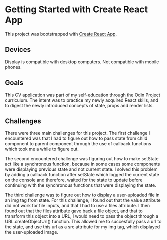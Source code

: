 # Getting Started with Create React App

This project was bootstrapped with [Create React App](https://github.com/facebook/create-react-app).

## Devices 
Display is compatible with desktop computers. Not compatible with mobile phones.

## Goals
This CV application was part of my self-education through the Odin Project curriculum. The intent was to practice my newly acquired React skills, and to digest the newly introduced concepts of state, props and render lists.

## Challenges
There were three main challenges for this project. The first challenge I encountered was that I had to figure out how to pass state from child component to parent component through the use of callback functions which took me a while to figure out. 

The second encountered challenge was figuring out how to make setState act like a synchronous function, because in some cases some components were displaying previous state and not current state. I solved this problem by adding a callback function after setState which logged the current state on the console and therefore, waited for the state to update before continuing with the synchronous functions that were displaying the state. 

The third challenge was to figure out how to display a user-uploaded file in an img tag from state. For this challenge, I found out that the value attribute did not work for file inputs, and that I had to use a files attribute. I then found out that the files attribute gave back a file object, and that to transform this object into a URL, I would need to pass the object through a URL.createObjectUrl() function. This allowed me to succesfully pass a url to the state, and use this url as a src attribute for my img tag, which displayed the user-uploaded image.
